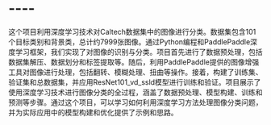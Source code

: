 # ----
这个项目利用深度学习技术对Caltech数据集中的图像进行分类。数据集包含101个目标类别和背景类，总计约7999张图像。通过Python编程和PaddlePaddle深度学习框架，我们实现了对图像的识别与分类。项目首先进行了数据预处理，包括数据集解压、数据划分和标签提取等。随后，利用PaddlePaddle提供的图像增强工具对图像进行处理，包括翻转、模糊处理、扭曲等操作。接着，构建了训练集、验证集和总数据集，并应用ResNet101_vd_ssld模型进行训练和验证。项目展示了使用深度学习技术进行图像分类的全过程，涵盖了数据预处理、模型构建、训练和预测等步骤。通过这个项目，可以学习如何利用深度学习方法处理图像分类问题，并为实际应用中的模型构建和优化提供了示例和思路。

